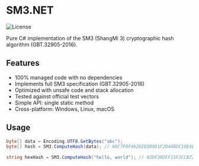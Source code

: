 # SM3.NET
![License](https://img.shields.io/badge/license-MIT-blue.svg)

Pure C# implementation of the SM3 (ShangMi 3) cryptographic hash algorithm (GBT.32905-2016).

## Features
- 100% managed code with no dependencies
- Implements full SM3 specification (GBT.32905-2016)
- Optimized with unsafe code and stack allocation
- Tested against official test vectors
- Simple API: single static method
- Cross-platform: Windows, Linux, macOS

## Usage
```csharp
byte[] data = Encoding.UTF8.GetBytes("abc");
byte[] hash = SM3.ComputeHash(data); // 66C7F0F462EEEDD9D1F2D46BDC10E4E24167C4875CF2F7A2297DA02B8F4BA8E0

string hexHash = SM3.ComputeHash("hello, world"); // 02DF30DFF15F2CCB72BFFDCB44E68D4D09974036DC7A6927E556FBEF421C7F34
```
